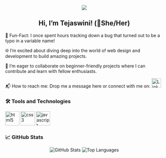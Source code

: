 <p align="center">
  <img src="https://capsule-render.vercel.app/api?text=Welcome!&animation=fadeIn&type=waving&color=gradient&height=100"/>
</p>

<h2 align="center">Hi, I’m Tejaswini! (🌈She/Her)</h2>
<p align="left">
  🎉 Fun-Fact: I once spent hours tracking down a bug that turned out to be a typo in a variable name!
</p>

<p align="left">
  🌐 I’m excited about diving deep into the world of web design and development to build amazing projects.
</p>

<p align="left">
  🤝 I’m eager to collaborate on beginner-friendly projects where I can contribute and learn with fellow enthusiasts.
</p>

<p align="left">
  📬 How to reach me: Drop me a message here or connect with me on:
  <a href="https://www.linkedin.com/in/tejaswini-wakure">
    <img height="30" src="https://cdn.jsdelivr.net/gh/devicons/devicon/icons/linkedin/linkedin-original.svg" alt="LinkedIn"/>
  </a>
</p>

### 🛠️ Tools and Technologies
<p align="left">
  <img src="https://cdn.jsdelivr.net/gh/devicons/devicon/icons/html5/html5-original.svg" alt="html5" width="45" height="45"/>
  <img src="https://cdn.jsdelivr.net/gh/devicons/devicon/icons/css3/css3-original.svg" alt="css3" width="45" height="45"/>
  <img src="https://cdn.jsdelivr.net/gh/devicons/devicon/icons/javascript/javascript-original.svg" alt="javascript" width="45" height="45"/>
</p>

### 📈 GitHub Stats
<p align="center">
  <img src="https://github-readme-stats.vercel.app/api?username=TejaswiniWakure&show_icons=true&theme=radical" alt="GitHub Stats"/>
  <img src="https://github-readme-stats.vercel.app/api/top-langs/?username=TejaswiniWakure&layout=compact&theme=radical" alt="Top Languages"/>
</p>
